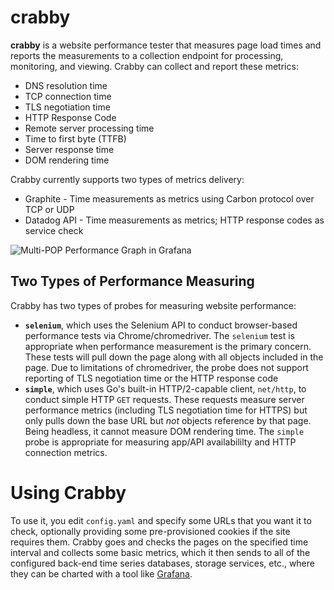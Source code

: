 # crabby
**crabby** is a website performance tester that measures page load times and reports the measurements to a collection endpoint for processing, monitoring, and viewing.   Crabby can collect and report these metrics:

- DNS resolution time
- TCP connection time
- TLS negotiation time
- HTTP Response Code
- Remote server processing time
- Time to first byte (TTFB)
- Server response time
- DOM rendering time

Crabby currently supports two types of metrics delivery:

* Graphite - Time measurements as metrics using Carbon protocol over TCP or UDP
* Datadog API - Time measurements as metrics; HTTP response codes as service check

![Multi-POP Performance Graph in Grafana](https://chrissnell.github.io/crabby/images/crabby-multi-site-grafana.png "Four crabby nodes sending metrics to Graphite for display in Grafana")

## Two Types of Performance Measuring
Crabby has two types of probes for measuring website performance:
- **`selenium`**, which uses the Selenium API to conduct browser-based performance tests via Chrome/chromedriver.  The `selenium` test is appropriate when performance measurement is the primary concern.  These tests will pull down the page along with all objects included in the page.  Due to limitations of chromedriver, the probe does not support reporting of TLS negotiation time or the HTTP response code 
- **`simple`**, which uses Go's built-in HTTP/2-capable client, `net/http`, to conduct simple HTTP `GET` requests.  These requests measure server performance metrics (including TLS negotiation time for HTTPS) but only pulls down the base URL but *not* objects reference by that page.  Being headless, it cannot measure DOM rendering time.  The `simple` probe is appropriate for measuring app/API availabililty and HTTP connection metrics. 

# Using Crabby

To use it, you edit ```config.yaml``` and specify some URLs that you want it to check, optionally providing some pre-provisioned cookies if the site requires them.  Crabby goes and checks the pages on the specified time interval and collects some basic metrics, which it then sends to all of the configured back-end time series databases, storage services, etc., where they can be charted with a tool like [Grafana](http://grafana.org).
